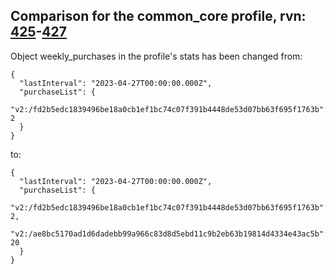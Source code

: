## Comparison for the common_core profile, rvn: [425](https://github.com/PRO100KatYT/FortniteProfileRevisions/tree/main/profiles/common_core/425%20common_core.json)-[427](https://github.com/PRO100KatYT/FortniteProfileRevisions/tree/main/profiles/common_core/427%20common_core.json)

Object weekly_purchases in the profile's stats has been changed from:

```
{
  "lastInterval": "2023-04-27T00:00:00.000Z",
  "purchaseList": {
    "v2:/fd2b5edc1839496be18a0cb1ef1bc74c07f391b4448de53d07bb63f695f1763b": 2
  }
}
```

to:

```
{
  "lastInterval": "2023-04-27T00:00:00.000Z",
  "purchaseList": {
    "v2:/fd2b5edc1839496be18a0cb1ef1bc74c07f391b4448de53d07bb63f695f1763b": 2,
    "v2:/ae8bc5170ad1d6dadebb99a966c83d8d5ebd11c9b2eb63b19814d4334e43ac5b": 20
  }
}
```

<br><br>
